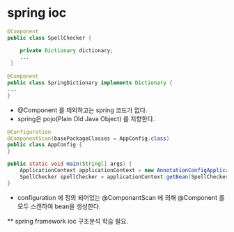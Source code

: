 

# spring ioc



~~~java
@Component
public class SpellChecker {

    private Dictionary dictionary;
    ...
 }
 
@Component
public class SpringDictionary implements Dictionary {
...
}
~~~

- @Component 를 제외하고는 spring 코드가 없다.
- spring은 pojo(Plain Old Java Object) 를 지향한다.



~~~java
@Configuration
@ComponentScan(basePackageClasses = AppConfig.class)
public class AppConfig {
}
~~~



~~~java
public static void main(String[] args) {
    ApplicationContext applicationContext = new AnnotationConfigApplicationContext(AppConfig.class);
    SpellChecker spellChecker = applicationContext.getBean(SpellChecker.class);
}
~~~

- configuration 에 정의 되어있는 @ComponantScan 에 의해 @Component 를 모두 스캔하여 bean을 생성한다.







** spring framework ioc 구조분석 학습 필요.

